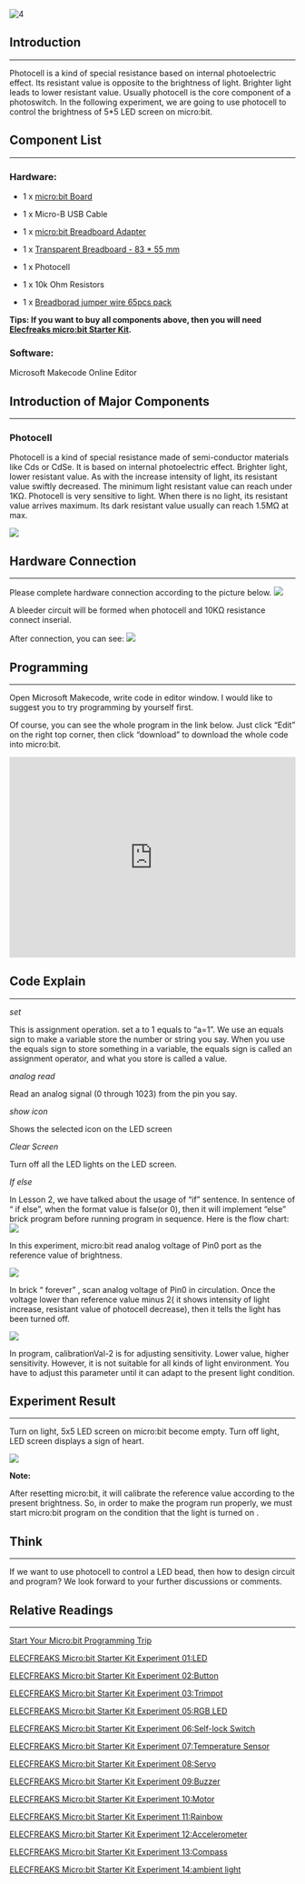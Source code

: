 ![4](https://i.imgur.com/MwngMAi.jpg)

## Introduction
---
Photocell is a kind of special resistance based on internal photoelectric effect. Its resistant value is opposite to the brightness of light. Brighter light leads to lower resistant value. Usually photocell is the core component of a photoswitch. In the following experiment, we are going to use photocell to control the brightness of 5*5 LED screen on micro:bit.


## Component List
---

### Hardware:

- 1 x [micro:bit Board](http://www.elecfreaks.com/estore/bbc-micro-bit-board-for-coding-programming.html)
- 1 x Micro-B USB Cable

- 1 x [micro:bit Breadboard Adapter](http://www.elecfreaks.com/estore/microbit-breadboard-adapter.html)

- 1 x [Transparent Breadboard - 83 * 55 mm](http://www.elecfreaks.com/estore/transparent-breadboard-83-55-mm.html)

- 1 x Photocell

- 1 x 10k Ohm Resistors

- 1 x [Breadborad jumper wire 65pcs pack](http://www.elecfreaks.com/estore/breadborad-jumper-wire-65pcs-pack.html)

**Tips: If you want to buy all components above, then you will need [Elecfreaks micro:bit Starter Kit](http://www.elecfreaks.com/estore/elecfreaks-micro-bit-starter-kit-795.html).**
 
 
### Software:

Microsoft Makecode Online Editor



## Introduction of Major Components
---

### Photocell

Photocell is a kind of special resistance made of semi-conductor materials like Cds or CdSe. It is based on internal photoelectric effect. Brighter light, lower resistant value. As with the increase intensity of light, its resistant value swiftly decreased. The minimum light resistant value can reach under 1KΩ. Photocell is very sensitive to light. When there is no light, its resistant value arrives maximum. Its dark resistant value usually can reach 1.5MΩ at max.  

 ![](https://www.elecfreaks.com/wp-content/uploads/2018/03/2-6.jpg)


## Hardware Connection
---

Please complete hardware connection according to the picture below.
![]( https://www.elecfreaks.com/wp-content/uploads/2018/03/3-3.png)

A bleeder circuit will be formed when photocell and 10KΩ resistance connect inserial.

After connection, you can see:
![](  https://www.elecfreaks.com/wp-content/uploads/2018/03/4-5.jpg)



## Programming
---

Open Microsoft Makecode, write code in editor window. I would like to suggest you to try programming by yourself first.

Of course, you can see the whole program in the link below. Just click “Edit” on the right top corner, then click “download” to download the whole code into micro:bit. 

<div style="position:relative;height:0;padding-bottom:70%;overflow:hidden;"><iframe style="position:absolute;top:0;left:0;width:100%;height:100%;" src="https://makecode.microbit.org/#pub:_K8xitbM9LPMk" frameborder="0" sandbox="allow-popups allow-forms allow-scripts allow-same-origin"></iframe></div>



## Code Explain
---

*set*

This is assignment operation. set a to 1 equals to “a=1”. We use an equals sign to make a variable store the number or string you say.
When you use the equals sign to store something in a variable, the equals sign is called an assignment operator, and what you store is called a value.

*analog read*

Read an analog signal (0 through 1023) from the pin you say.

*show icon*

Shows the selected icon on the LED screen

*Clear Screen*

Turn off all the LED lights on the LED screen.

*If else*

In Lesson 2, we have talked about the usage of “if” sentence. In sentence of “ if else”, when the format value is false(or 0), then it will implement “else” brick program before running program in sequence. Here is the flow chart: 
![](https://www.elecfreaks.com/wp-content/uploads/2018/03/5-4.jpg)
 
In this experiment, micro:bit read analog voltage of Pin0 port as the reference value of brightness.

 ![](https://www.elecfreaks.com/wp-content/uploads/2018/03/6-4.jpg)

In brick “ forever” , scan analog voltage of Pin0 in circulation. Once the voltage lower than reference value minus 2( it shows intensity of light increase, resistant value of photocell decrease), then it tells the light has been turned off. 

![](https://www.elecfreaks.com/wp-content/uploads/2018/03/7-4.jpg) 

In program, calibrationVal-2 is for adjusting sensitivity. Lower value, higher sensitivity. However, it is not suitable for all kinds of light environment. You have to adjust this parameter until it can adapt to the present light condition. 



## Experiment Result
---

Turn on light, 5x5 LED screen on micro:bit become empty. Turn off light, LED screen displays a sign of heart.

![](https://www.elecfreaks.com/wp-content/uploads/2018/03/1-2.gif)

**Note:**

After resetting micro:bit, it will calibrate the reference value according to the present brightness. So, in order to make the program run properly, we must start micro:bit program on the condition that the light is turned on . 


## Think
---

If we want to use photocell to control a LED bead, then how to design circuit and program? We look forward to your further discussions or comments.


## Relative Readings
---

[Start Your Micro:bit Programming Trip](https://www.elecfreaks.com/9299.html)

[ELECFREAKS Micro:bit Starter Kit Experiment 01:LED](https://www.elecfreaks.com/9784.html)

[ELECFREAKS Micro:bit Starter Kit Experiment 02:Button](https://www.elecfreaks.com/9825.html)

[ELECFREAKS Micro:bit Starter Kit Experiment 03:Trimpot](https://www.elecfreaks.com/9879.html)

[ELECFREAKS Micro:bit Starter Kit Experiment 05:RGB LED](https://www.elecfreaks.com/9978.html)

[ELECFREAKS Micro:bit Starter Kit Experiment 06:Self-lock Switch](https://www.elecfreaks.com/10061.html)

[ELECFREAKS Micro:bit Starter Kit Experiment 07:Temperature Sensor](https://www.elecfreaks.com/10166.html)

[ELECFREAKS Micro:bit Starter Kit Experiment 08:Servo](https://www.elecfreaks.com/10221.html)

[ELECFREAKS Micro:bit Starter Kit Experiment 09:Buzzer](https://www.elecfreaks.com/10318.html)

[ELECFREAKS Micro:bit Starter Kit Experiment 10:Motor](https://www.elecfreaks.com/10362.html)

[ELECFREAKS Micro:bit Starter Kit Experiment 11:Rainbow](https://www.elecfreaks.com/10508.html)

[ELECFREAKS Micro:bit Starter Kit Experiment 12:Accelerometer](https://www.elecfreaks.com/10529.html)

[ELECFREAKS Micro:bit Starter Kit Experiment 13:Compass](https://www.elecfreaks.com/10567.html)

[ELECFREAKS Micro:bit Starter Kit Experiment 14:ambient light](https://www.elecfreaks.com/10649.html)
